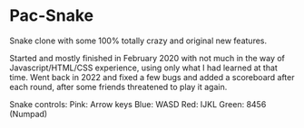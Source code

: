# Pac-Snake
Snake clone with some 100% totally crazy and original new features. 

Started and mostly finished in February 2020 with not much in the way of Javascript/HTML/CSS experience, using only what I had learned at that time. Went back in 2022 and fixed a few bugs and added a scoreboard after each round, after some friends threatened to play it again. 

Snake controls:
   Pink: Arrow keys
   Blue: WASD
    Red: IJKL
  Green: 8456 (Numpad)
